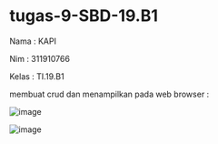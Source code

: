 # tugas-9-SBD-19.B1

<P>Nama  : KAPI</p>
<p>Nim   : 311910766</p>
<p>Kelas : TI.19.B1</p>

membuat crud dan menampilkan pada web browser :

 ![image](https://user-images.githubusercontent.com/82306673/124390443-dc990680-dd15-11eb-941e-cc71f1e0da11.png)
 
 

 ![image](https://user-images.githubusercontent.com/82306673/124390452-eb7fb900-dd15-11eb-9953-96b9bad75b88.png)
